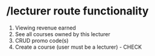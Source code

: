 # /lecturer route functionality

1. Viewing revenue earned
1. See all courses owned by this lecturer
1. CRUD promo code(s)
1. Create a course (user must be a lecturer) - CHECK
